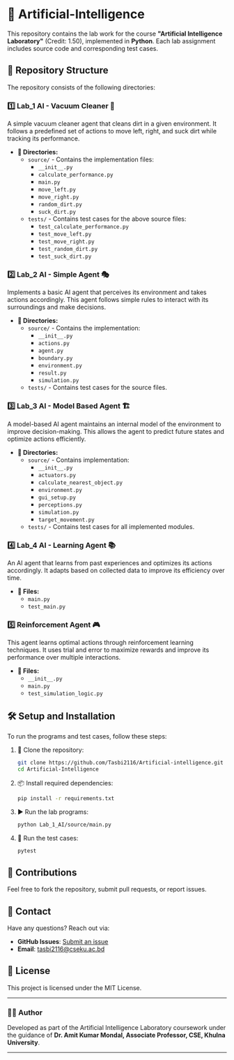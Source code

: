 # 🤖 Artificial-Intelligence

This repository contains the lab work for the course **"Artificial Intelligence Laboratory"** (Credit: 1.50), implemented in **Python**. Each lab assignment includes source code and corresponding test cases.

## 📂 Repository Structure
The repository consists of the following directories:

### 1️⃣ Lab_1 AI - Vacuum Cleaner 🧹
A simple vacuum cleaner agent that cleans dirt in a given environment. It follows a predefined set of actions to move left, right, and suck dirt while tracking its performance.
- **📁 Directories:**
  - `source/` - Contains the implementation files:
    - `__init__.py`
    - `calculate_performance.py`
    - `main.py`
    - `move_left.py`
    - `move_right.py`
    - `random_dirt.py`
    - `suck_dirt.py`
  - `tests/` - Contains test cases for the above source files:
    - `test_calculate_performance.py`
    - `test_move_left.py`
    - `test_move_right.py`
    - `test_random_dirt.py`
    - `test_suck_dirt.py`

### 2️⃣ Lab_2 AI - Simple Agent 🎭
Implements a basic AI agent that perceives its environment and takes actions accordingly. This agent follows simple rules to interact with its surroundings and make decisions.
- **📁 Directories:**
  - `source/` - Contains the implementation:
    - `__init__.py`
    - `actions.py`
    - `agent.py`
    - `boundary.py`
    - `environment.py`
    - `result.py`
    - `simulation.py`
  - `tests/` - Contains test cases for the source files.

### 3️⃣ Lab_3 AI - Model Based Agent 🏗️
A model-based AI agent maintains an internal model of the environment to improve decision-making. This allows the agent to predict future states and optimize actions efficiently.
- **📁 Directories:**
  - `source/` - Contains implementation:
    - `__init__.py`
    - `actuators.py`
    - `calculate_nearest_object.py`
    - `environment.py`
    - `gui_setup.py`
    - `perceptions.py`
    - `simulation.py`
    - `target_movement.py`
  - `tests/` - Contains test cases for all implemented modules.

### 4️⃣ Lab_4 AI - Learning Agent 📚
An AI agent that learns from past experiences and optimizes its actions accordingly. It adapts based on collected data to improve its efficiency over time.
- **📄 Files:**
  - `main.py`
  - `test_main.py`

### 5️⃣ Reinforcement Agent 🎮
This agent learns optimal actions through reinforcement learning techniques. It uses trial and error to maximize rewards and improve its performance over multiple interactions.
- **📄 Files:**
  - `__init__.py`
  - `main.py`
  - `test_simulation_logic.py`

## 🛠️ Setup and Installation
To run the programs and test cases, follow these steps:

1. 🚀 Clone the repository:
   ```bash
   git clone https://github.com/Tasbi2116/Artificial-intelligence.git
   cd Artificial-Intelligence
   ```
2. 📦 Install required dependencies:
   ```bash
   pip install -r requirements.txt
   ```
3. ▶️ Run the lab programs:
   ```bash
   python Lab_1_AI/source/main.py
   ```
4. 🧪 Run the test cases:
   ```bash
   pytest
   ```

## 🤝 Contributions
Feel free to fork the repository, submit pull requests, or report issues.

## 📧 Contact

Have any questions? Reach out via:

- **GitHub Issues**: [Submit an issue](../../issues)
- **Email**: [tasbi2116@cseku.ac.bd](tasbi2116@cseku.ac.bd)

## 📜 License
This project is licensed under the MIT License.

---
### 👨‍🏫 Author
Developed as part of the Artificial Intelligence Laboratory coursework under the guidance of **Dr. Amit Kumar Mondal, Associate Professor, CSE, Khulna University**.

---
